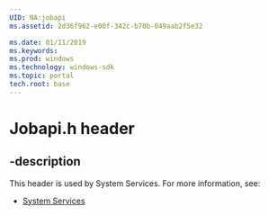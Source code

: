 ```yaml
---
UID: NA:jobapi
ms.assetid: 2d36f962-e00f-342c-b70b-049aab2f5e32

ms.date: 01/11/2019
ms.keywords: 
ms.prod: windows
ms.technology: windows-sdk
ms.topic: portal
tech.root: base
---
```


# Jobapi.h header


## -description


This header is used by System Services. For more information, see:

- [System Services](../_base/index.md)
